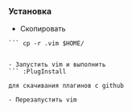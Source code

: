 ### Установка  

- Скопировать   


``` cp .vimrc  $HOME/  
``` cp -r .vim $HOME/  


- Запустить vim и выполнить
``` :PlugInstall

для скачивания плагинов с github  

- Перезапустить vim
